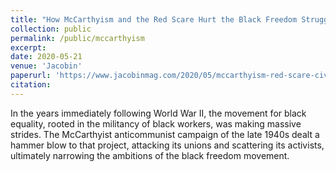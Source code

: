 ```yaml
---
title: "How McCarthyism and the Red Scare Hurt the Black Freedom Struggle"
collection: public
permalink: /public/mccarthyism
excerpt: 
date: 2020-05-21
venue: 'Jacobin'
paperurl: 'https://www.jacobinmag.com/2020/05/mccarthyism-red-scare-civil-rights-movement'
citation: 
---
```


In the years immediately following World War II, the movement for black equality, rooted in the militancy of black workers, was making massive strides. The McCarthyist anticommunist campaign of the late 1940s dealt a hammer blow to that project, attacking its unions and scattering its activists, ultimately narrowing the ambitions of the black freedom movement.


